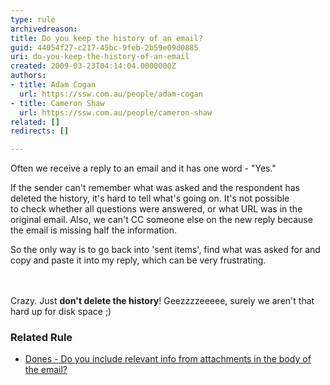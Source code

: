 ```yaml
---
type: rule
archivedreason: 
title: Do you keep the history of an email?
guid: 44054f27-c217-45bc-9feb-2b59e09d0885
uri: do-you-keep-the-history-of-an-email
created: 2009-03-23T04:14:04.0000000Z
authors:
- title: Adam Cogan
  url: https://ssw.com.au/people/adam-cogan
- title: Cameron Shaw
  url: https://ssw.com.au/people/cameron-shaw
related: []
redirects: []

---
```



<p class="ssw15-rteElement-P">Often we receive a reply to an email and it has one word - &quot;Yes.&quot; <br></p><p class="ssw15-rteElement-P">If the sender can't remember what was asked and the respondent has deleted the history, it's hard to tell what's going on. It's not possible to&#160;check whether all questions were answered, or what&#160;URL was in the original email.&#160;Also, we&#160;can't CC someone else on the new reply because the email is missing half the information.&#160;</p><p class="ssw15-rteElement-P">So the only way is to go back into 'sent items', find what was asked&#160;for and copy and paste it into my reply, which can be very frustrating.<br></p>
<br><excerpt class='endintro'></excerpt><br>
Crazy. Just <b>don't delete the history</b>! Geezzzzeeeee, surely we aren't that hard up for disk space ;)​<h3 class="ssw15-rteElement-H3">Related Rule <br></h3><p><ul><li><a href="/_layouts/15/FIXUPREDIRECT.ASPX?WebId=3dfc0e07-e23a-4cbb-aac2-e778b71166a2&amp;TermSetId=07da3ddf-0924-4cd2-a6d4-a4809ae20160&amp;TermId=c299f09d-ef42-474d-8368-9f77a775a983">Dones - Do you include relevant info from attachments in the body of the email? </a><br></li></ul></p>


